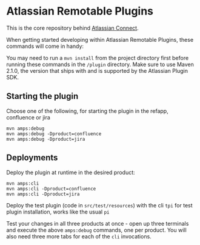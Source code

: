 # Atlassian Remotable Plugins

This is the core repository behind [Atlassian Connect](https://developer.atlassian.com/display/AC/).

When getting started developing within Atlassian Remotable Plugins, these commands will come in handy:

You may need to run a `mvn install` from the project directory first before running these 
commands in the `/plugin` directory. Make sure to use Maven 2.1.0, the version that ships with
and is supported by the Atlassian Plugin SDK.

## Starting the plugin

Choose one of the following, for starting the plugin in the refapp, confluence or jira

	mvn amps:debug
    mvn amps:debug -Dproduct=confluence
	mvn amps:debug -Dproduct=jira
	
## Deployments

Deploy the plugin at runtime in the desired product:

	mvn amps:cli
	mvn amps:cli -Dproduct=confluence
	mvn amps:cli -Dproduct=jira

Deploy the test plugin (code in `src/test/resources`) with the cli `tpi` for test plugin installation, works like the usual `pi`

Test your changes in all three products at once - open up three terminals and execute the above `amps:debug` commands, one per product.  You will also need three more tabs for each of the `cli` invocations.

